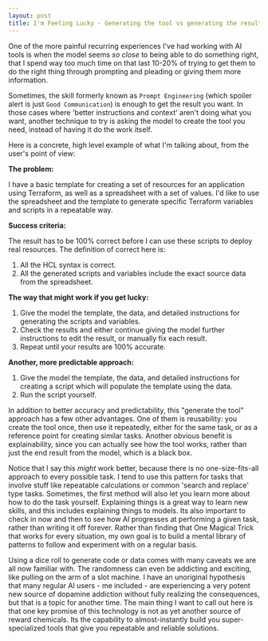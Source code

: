 ```yaml
---
layout: post
title: I'm Feeling Lucky - Generating the tool vs generating the result
---
```


One of the more painful recurring experiences I've had working with AI tools is when the model seems *so close* to being able to do something right, that I spend way too much time on that last 10-20% of trying to get them to do the right thing through prompting and pleading or giving them more information.

Sometimes, the skill formerly known as `Prompt Engineering` (which spoiler alert is just `Good Communication`) is enough to get the result you want.  In those cases where 'better instructions and context' aren't doing what you want, another technique to try is asking the model to create the tool you need, instead of having it do the work itself.

<!--more-->

Here is a concrete, high level example of what I'm talking about, from the user's point of view:

**The problem:**

I have a basic template for creating a set of resources for an application using Terraform, as well as a spreadsheet with a set of values.  I'd like to use the spreadsheet and the template to generate specific Terraform variables and scripts in a repeatable way.

**Success criteria:**

The result has to be 100% correct before I can use these scripts to deploy real resources.  The definition of correct here is:

1. All the HCL syntax is correct.
2. All the generated scripts and variables include the exact source data from the spreadsheet.

**The way that might work if you get lucky:**

1. Give the model the template, the data, and detailed instructions for generating the scripts and variables.
2. Check the results and either continue giving the model further instructions to edit the result, or manually fix each result.
3. Repeat until your results are 100% accurate.

**Another, more predictable approach:**

1. Give the model the template, the data, and detailed instructions for creating a script which will populate the template using the data.
2. Run the script yourself.

In addition to better accuracy and predictability, this "generate the tool" approach has a few other advantages.  One of them is reusability: you create the tool once, then use it repeatedly, either for the same task, or as a reference point for creating similar tasks.  Another obvious benefit is explainability, since you can actually see how the tool works, rather than just the end result from the model, which is a black box.

Notice that I say this *might* work better, because there is no one-size-fits-all approach to every possible task. I tend to use this pattern for tasks that involve stuff like repeatable calculations or common 'search and replace' type tasks.  Sometimes, the first method will also let you learn more about how to do the task yourself.  Explaining things is a great way to learn new skills, and this includes explaining things to models.  Its also important to check in now and then to see how AI progresses at performing a given task, rather than writing it off forever.  Rather than finding that One Magical Trick that works for every situation, my own goal is to build a mental library of patterns to follow and experiment with on a regular basis.

Using a dice roll to generate code or data comes with many caveats we are all now familiar with.  The randomness can even be addicting and exciting, like pulling on the arm of a slot machine.  I have an unoriginal hypothesis that many regular AI users - me included - are experiencing a very potent new source of dopamine addiction without fully realizing the consequences, but that is a topic for another time.  The main thing I want to call out here is that one key promise of this technology is not as yet another source of reward chemicals.  Its the capability to almost-instantly build you super-specialized tools that give you repeatable and reliable solutions.

